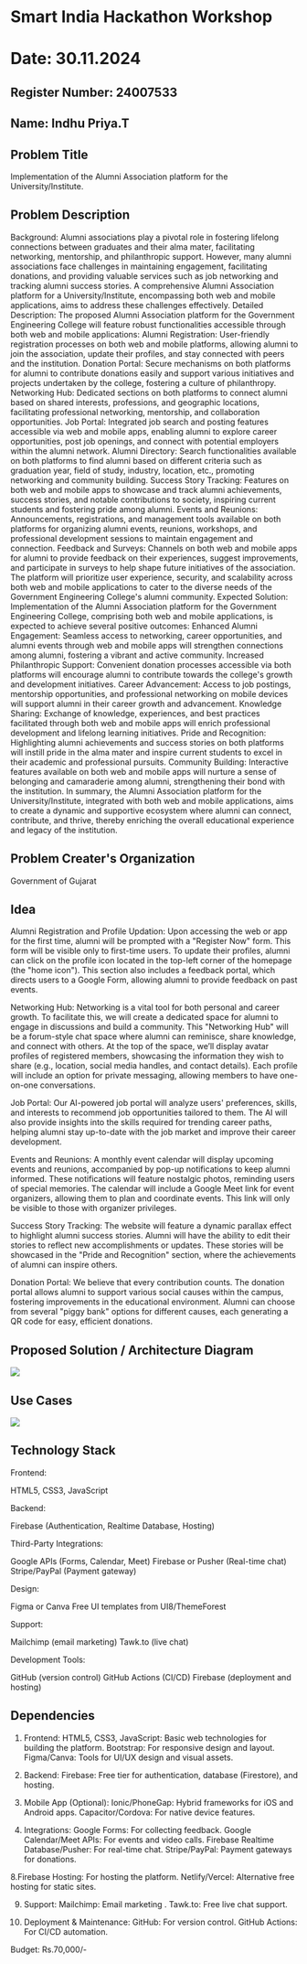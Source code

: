 # Smart India Hackathon Workshop
# Date: 30.11.2024
## Register Number: 24007533
## Name: Indhu Priya.T
## Problem Title
Implementation of the Alumni Association platform for the University/Institute.
## Problem Description
Background: Alumni associations play a pivotal role in fostering lifelong connections between graduates and their alma mater, facilitating networking, mentorship, and philanthropic support. However, many alumni associations face challenges in maintaining engagement, facilitating donations, and providing valuable services such as job networking and tracking alumni success stories. A comprehensive Alumni Association platform for a University/Institute, encompassing both web and mobile applications, aims to address these challenges effectively. Detailed Description: The proposed Alumni Association platform for the Government Engineering College will feature robust functionalities accessible through both web and mobile applications: Alumni Registration: User-friendly registration processes on both web and mobile platforms, allowing alumni to join the association, update their profiles, and stay connected with peers and the institution. Donation Portal: Secure mechanisms on both platforms for alumni to contribute donations easily and support various initiatives and projects undertaken by the college, fostering a culture of philanthropy. Networking Hub: Dedicated sections on both platforms to connect alumni based on shared interests, professions, and geographic locations, facilitating professional networking, mentorship, and collaboration opportunities. Job Portal: Integrated job search and posting features accessible via web and mobile apps, enabling alumni to explore career opportunities, post job openings, and connect with potential employers within the alumni network. Alumni Directory: Search functionalities available on both platforms to find alumni based on different criteria such as graduation year, field of study, industry, location, etc., promoting networking and community building. Success Story Tracking: Features on both web and mobile apps to showcase and track alumni achievements, success stories, and notable contributions to society, inspiring current students and fostering pride among alumni. Events and Reunions: Announcements, registrations, and management tools available on both platforms for organizing alumni events, reunions, workshops, and professional development sessions to maintain engagement and connection. Feedback and Surveys: Channels on both web and mobile apps for alumni to provide feedback on their experiences, suggest improvements, and participate in surveys to help shape future initiatives of the association. The platform will prioritize user experience, security, and scalability across both web and mobile applications to cater to the diverse needs of the Government Engineering College's alumni community. Expected Solution: Implementation of the Alumni Association platform for the Government Engineering College, comprising both web and mobile applications, is expected to achieve several positive outcomes: Enhanced Alumni Engagement: Seamless access to networking, career opportunities, and alumni events through web and mobile apps will strengthen connections among alumni, fostering a vibrant and active community. Increased Philanthropic Support: Convenient donation processes accessible via both platforms will encourage alumni to contribute towards the college's growth and development initiatives. Career Advancement: Access to job postings, mentorship opportunities, and professional networking on mobile devices will support alumni in their career growth and advancement. Knowledge Sharing: Exchange of knowledge, experiences, and best practices facilitated through both web and mobile apps will enrich professional development and lifelong learning initiatives. Pride and Recognition: Highlighting alumni achievements and success stories on both platforms will instill pride in the alma mater and inspire current students to excel in their academic and professional pursuits. Community Building: Interactive features available on both web and mobile apps will nurture a sense of belonging and camaraderie among alumni, strengthening their bond with the institution. In summary, the Alumni Association platform for the University/Institute, integrated with both web and mobile applications, aims to create a dynamic and supportive ecosystem where alumni can connect, contribute, and thrive, thereby enriching the overall educational experience and legacy of the institution.
## Problem Creater's Organization
Government of Gujarat

## Idea
Alumni Registration and Profile Updation: Upon accessing the web or app for the first time, alumni will be prompted with a "Register Now" form. This form will be visible only to first-time users. To update their profiles, alumni can click on the profile icon located in the top-left corner of the homepage (the "home icon"). This section also includes a feedback portal, which directs users to a Google Form, allowing alumni to provide feedback on past events.

Networking Hub: Networking is a vital tool for both personal and career growth. To facilitate this, we will create a dedicated space for alumni to engage in discussions and build a community. This "Networking Hub" will be a forum-style chat space where alumni can reminisce, share knowledge, and connect with others. At the top of the space, we’ll display avatar profiles of registered members, showcasing the information they wish to share (e.g., location, social media handles, and contact details). Each profile will include an option for private messaging, allowing members to have one-on-one conversations.

Job Portal: Our AI-powered job portal will analyze users' preferences, skills, and interests to recommend job opportunities tailored to them. The AI will also provide insights into the skills required for trending career paths, helping alumni stay up-to-date with the job market and improve their career development.

Events and Reunions: A monthly event calendar will display upcoming events and reunions, accompanied by pop-up notifications to keep alumni informed. These notifications will feature nostalgic photos, reminding users of special memories. The calendar will include a Google Meet link for event organizers, allowing them to plan and coordinate events. This link will only be visible to those with organizer privileges.

Success Story Tracking: The website will feature a dynamic parallax effect to highlight alumni success stories. Alumni will have the ability to edit their stories to reflect new accomplishments or updates. These stories will be showcased in the "Pride and Recognition" section, where the achievements of alumni can inspire others.

Donation Portal: We believe that every contribution counts. The donation portal allows alumni to support various social causes within the campus, fostering improvements in the educational environment. Alumni can choose from several "piggy bank" options for different causes, each generating a QR code for easy, efficient donations.


## Proposed Solution / Architecture Diagram
<img src="https://github.com/user-attachments/assets/22d3742c-7dd6-4172-aa66-360f9aab6728"/>





## Use Cases
<img src="https://github.com/user-attachments/assets/421cfa55-a7f9-40f9-a763-35717332e557"/>


## Technology Stack
Frontend:

HTML5, CSS3, JavaScript

Backend:

Firebase (Authentication, Realtime Database, Hosting)


Third-Party Integrations:

Google APIs (Forms, Calendar, Meet)
Firebase or Pusher (Real-time chat)
Stripe/PayPal (Payment gateway)

Design:

Figma or Canva
Free UI templates from UI8/ThemeForest

Support:

Mailchimp (email marketing)
Tawk.to (live chat)

Development Tools:

GitHub (version control)
GitHub Actions (CI/CD)
Firebase (deployment and hosting)




## Dependencies
1. Frontend:
HTML5, CSS3, JavaScript: Basic web technologies for building the platform.
Bootstrap: For responsive design and layout.
Figma/Canva: Tools for UI/UX design and visual assets.

3. Backend:
Firebase: Free tier for authentication, database (Firestore), and hosting.

4. Mobile App (Optional):
Ionic/PhoneGap: Hybrid frameworks for iOS and Android apps.
Capacitor/Cordova: For native device features.

6. Integrations:
Google Forms: For collecting feedback.
Google Calendar/Meet APIs: For events and video calls.
Firebase Realtime Database/Pusher: For real-time chat.
Stripe/PayPal: Payment gateways for donations.


8.Firebase Hosting: For hosting the platform.
Netlify/Vercel: Alternative free hosting for static sites.

9. Support:
Mailchimp: Email marketing .
Tawk.to: Free live chat support.

11. Deployment & Maintenance:
GitHub: For version control.
GitHub Actions: For CI/CD automation.

Budget: Rs.70,000/-



